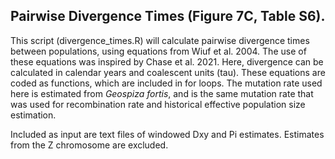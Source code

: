 ## Pairwise Divergence Times (Figure 7C, Table S6).

This script (divergence_times.R) will calculate pairwise divergence times between populations, using equations from Wiuf et al. 2004. The use of these equations was inspired by Chase et al. 2021. Here, divergence can be calculated in calendar years and coalescent units (tau). These equations are coded as functions, which are included in for loops. The mutation rate used here is estimated from *Geospiza fortis*, and is the same mutation rate that was used for recombination rate and historical effective population size estimation.

Included as input are text files of windowed Dxy and Pi estimates. Estimates from the Z chromosome are excluded. 
